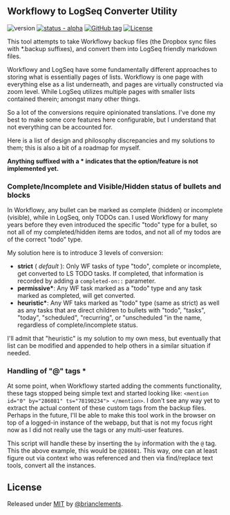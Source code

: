 ## Workflowy to LogSeq Converter Utility

![version](https://img.shields.io/badge/version-0.8.0-yellowgreen) [![status - alpha](https://img.shields.io/badge/status-alpha-orange)](https://) [![GitHub tag](https://img.shields.io/github/tag/brianclements/wf2ls?include_prereleases=&sort=semver&color=blue)](https://github.com/brianclements/wf2ls/releases/)
[![License](https://img.shields.io/badge/License-MIT-blue)](#license)

This tool attempts to take Workflowy backup files (the Dropbox sync files with
*.backup suffixes), and convert them into LogSeq friendly markdown files.

Workflowy and LogSeq have some fundamentally different approaches to storing
what is essentially pages of lists. Workflowy is one page with everything else
as a list underneath, and pages are virtually constructed via zoom level. While
LogSeq utilizes multiple pages with smaller lists contained therein; amongst
many other things.

So a lot of the conversions require opinionated translations. I've done
my best to make some core features here configurable, but I understand that not
everything can be accounted for.

Here is a list of design and philosophy discrepancies and my solutions to them; this
is also a bit of a roadmap for myself. 

**Anything suffixed with a __*__ indicates that the option/feature is not
implemented yet.**

### Complete/Incomplete and Visible/Hidden status of bullets and blocks

In Workflowy, any bullet can be marked as complete (hidden) or incomplete
(visible), while in LogSeq, only TODOs can. I used Workflowy for many years
before they even introduced the specific "todo" type for a bullet, so not all of 
my completed/hidden items are todos, and not all of my todos are of the correct
"todo" type.

My solution here is to introduce 3 levels of conversion:

- **strict** ( _default_ ): Only WF tasks of type "todo", complete or incomplete, get
    converted to LS TODO tasks. If completed, that information is recorded by adding a
    `completed-on::` parameter.
- __permissive*__: Any WF task marked as a "todo" type and any task marked as
    completed, will get converted.
- __heuristic*__: Any WF taks marked as "todo" type (same as strict) as well as
    any tasks that are direct children to bullets with "todo", "tasks", "today", "scheduled",
    "recurring", or "unscheduled "in the name, regardless of complete/incomplete status.

I'll admit that "heuristic" is my solution to my own mess, but eventually that
list can be modified and appended to help others in a similar situation if
needed.

### Handling of "@" tags *

At some point, when Workflowy started adding the comments functionality, these
tags stopped being simple text and started looking like: `<mention id="0"
by="286081" ts="78190234"> </mention>`. I don't see any way yet to extract
the actual content of these custom tags from the backup files. Perhaps in the future, I'll be able to
make this tool work in the browser on top of a logged-in instance of the webapp,
but that is not my focus right now as I did not really use the tags or any
multi-user features.

This script will handle these by inserting the `by` information with the `@`
tag. This the above example, this would be `@286081`. This way, one can at least
figure out via context who was referenced and then via find/replace text tools,
convert all the instances.

## License

Released under [MIT](/LICENSE) by [@brianclements](https://github.com/brianclements).
